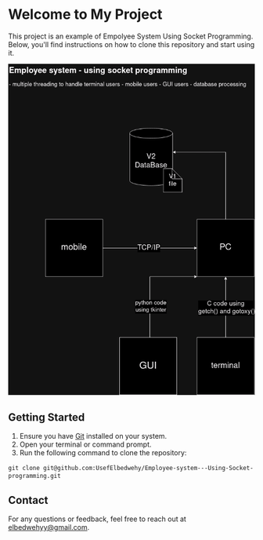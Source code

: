 <html>
<body>

<h1>Welcome to My Project</h1>

<p>This project is an example of Empolyee System Using Socket Programming. Below, you'll find instructions on how to clone this repository and start using it.</p>

<img src="images/EmpSystem.drawio.png" alt="plan" >


<h2>Getting Started</h2>

<ol>
    <li>Ensure you have <a href="https://git-scm.com/">Git</a> installed on your system.</li>
    <li>Open your terminal or command prompt.</li>
    <li>Run the following command to clone the repository:</li>
</ol>

<pre>
<code>git clone git@github.com:UsefElbedwehy/Employee-system---Using-Socket-programming.git</code>
</pre>

<h2>Contact</h2>

<p>For any questions or feedback, feel free to reach out at <a href="mailto:elbedwehyy@gmail.com">elbedwehyy@gmail.com</a>.</p>

</body>
</html>